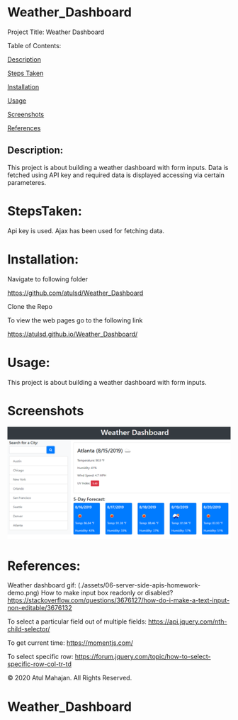 # Weather_Dashboard

Project Title: Weather Dashboard

Table of Contents:

[Description](#Description:)

[Steps Taken](#StepsTaken:)

[Installation](#Installation:)

[Usage](#Usage:)

[Screenshots](#Screenshots:)

[References](#References:)

## Description:

This project is about building a weather dashboard with form inputs. Data is fetched using API key and required data is displayed accessing via certain parameteres.

# StepsTaken:

Api key is used. Ajax has been used for fetching data.

# Installation:

Navigate to following folder

https://github.com/atulsd/Weather_Dashboard

Clone the Repo

To view the web pages go to the following link

https://atulsd.github.io/Weather_Dashboard/

# Usage:

This project is about building a weather dashboard with form inputs.

# Screenshots

![weather dashboard demo](./assets/img/06-server-side-apis-homework-demo.png)

# References:

Weather dashboard gif: (./assets/06-server-side-apis-homework-demo.png)
How to make input box readonly or disabled? https://stackoverflow.com/questions/3676127/how-do-i-make-a-text-input-non-editable/3676132

To select a particular field out of multiple fields: https://api.jquery.com/nth-child-selector/

To get current time: https://momentjs.com/

To select specific row: https://forum.jquery.com/topic/how-to-select-specific-row-col-tr-td

© 2020 Atul Mahajan. All Rights Reserved.

# Weather_Dashboard
